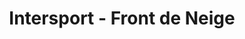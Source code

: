 ---
title: "Intersport - Front de Neige"
url: /les-belleville/intersport-front-de-neige/
shop: sports
---